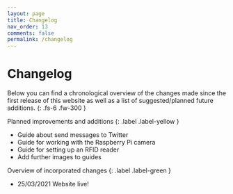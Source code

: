 ```yaml
---
layout: page
title: Changelog
nav_order: 13
comments: false
permalink: /changelog
---
```


# Changelog

Below you can find a chronological overview of the changes made since the first release of this website as well as a list of suggested/planned future additions.
{: .fs-6 .fw-300 }

Planned improvements and additions
{: .label .label-yellow }
- Guide about send messages to Twitter
- Guide for working with the Raspberry Pi camera
- Guide for setting up an RFID reader
- Add further images to guides

Overview of incorporated changes
{: .label .label-green }
- 25/03/2021  Website live!

